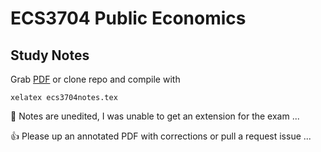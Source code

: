 ECS3704 Public Economics
=
Study Notes
-

Grab [PDF](https://github.com/PecuniaryFish/ECS3704-Study-Notes/blob/master/ecs3704notes.pdf?raw=true "PDF") or clone repo and compile with 

    xelatex ecs3704notes.tex

:runner: Notes are unedited, I  was unable to get an extension for the exam ...

:+1: Please up an annotated PDF with corrections or pull a request issue ...
